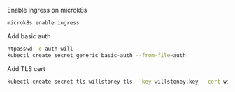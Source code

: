 Enable ingress on microk8s
```sh
microk8s enable ingress
```

Add basic auth
```sh
htpasswd -c auth will
kubectl create secret generic basic-auth --from-file=auth
```

Add TLS cert
```sh
kubectl create secret tls willstoney-tls --key willstoney.key --cert willstoney.crt
```